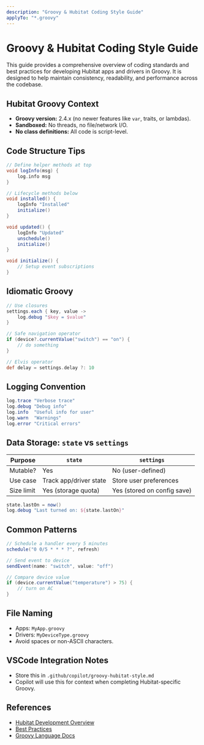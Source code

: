```yaml
---
description: "Groovy & Hubitat Coding Style Guide"
applyTo: "*.groovy"
---
```


# Groovy & Hubitat Coding Style Guide

This guide provides a comprehensive overview of coding standards and best practices for developing Hubitat apps and drivers in Groovy. It is designed to help maintain consistency, readability, and performance across the codebase.

## Hubitat Groovy Context

- **Groovy version:** 2.4.x (no newer features like `var`, traits, or lambdas).
- **Sandboxed:** No threads, no file/network I/O.
- **No class definitions:** All code is script-level.

## Code Structure Tips

```groovy
// Define helper methods at top
void logInfo(msg) {
    log.info msg
}

// Lifecycle methods below
void installed() {
    logInfo "Installed"
    initialize()
}

void updated() {
    logInfo "Updated"
    unschedule()
    initialize()
}

void initialize() {
    // Setup event subscriptions
}
```

## Idiomatic Groovy

```groovy
// Use closures
settings.each { key, value ->
    log.debug "$key = $value"
}

// Safe navigation operator
if (device?.currentValue("switch") == "on") {
    // do something
}

// Elvis operator
def delay = settings.delay ?: 10
```

## Logging Convention

```groovy
log.trace "Verbose trace"
log.debug "Debug info"
log.info  "Useful info for user"
log.warn  "Warnings"
log.error "Critical errors"
```

## Data Storage: `state` vs `settings`

| Purpose    | `state`                | `settings`                  |
| ---------- | ---------------------- | --------------------------- |
| Mutable?   | Yes                    | No (user-defined)           |
| Use case   | Track app/driver state | Store user preferences      |
| Size limit | Yes (storage quota)    | Yes (stored on config save) |

```groovy
state.lastOn = now()
log.debug "Last turned on: ${state.lastOn}"
```

## Common Patterns

```groovy
// Schedule a handler every 5 minutes
schedule("0 0/5 * * * ?", refresh)

// Send event to device
sendEvent(name: "switch", value: "off")

// Compare device value
if (device.currentValue("temperature") > 75) {
    // turn on AC
}
```

## File Naming

- Apps: `MyApp.groovy`
- Drivers: `MyDeviceType.groovy`
- Avoid spaces or non-ASCII characters.

## VSCode Integration Notes

- Store this in `.github/copilot/groovy-hubitat-style.md`
- Copilot will use this for context when completing Hubitat-specific Groovy.

## References

- [Hubitat Development Overview](https://docs2.hubitat.com/en/developer/overview)
- [Best Practices](https://docs2.hubitat.com/en/developer/best-practices)
- [Groovy Language Docs](http://groovy-lang.org/syntax.html)

